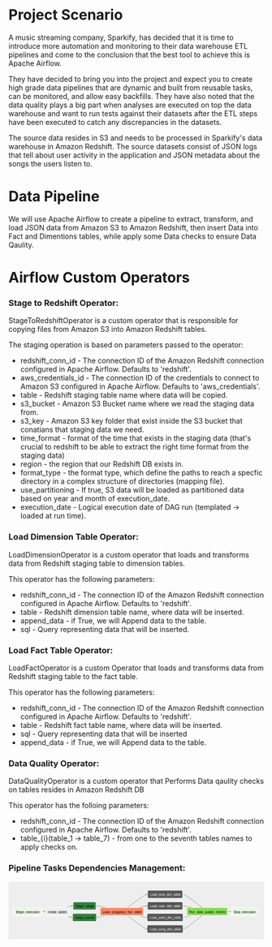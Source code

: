 # Project Scenario

A music streaming company, Sparkify, has decided that it is time to introduce more automation and monitoring to their data warehouse ETL pipelines and come to the conclusion that the best tool to achieve this is Apache Airflow.

They have decided to bring you into the project and expect you to create high grade data pipelines that are dynamic and built from reusable tasks, can be monitored, and allow easy backfills. They have also noted that the data quality plays a big part when analyses are executed on top the data warehouse and want to run tests against their datasets after the ETL steps have been executed to catch any discrepancies in the datasets.

The source data resides in S3 and needs to be processed in Sparkify's data warehouse in Amazon Redshift. The source datasets consist of JSON logs that tell about user activity in the application and JSON metadata about the songs the users listen to.

# Data Pipeline
We will use Apache Airflow to create a pipeline to extract, transform, and load JSON data from Amazon S3 to Amazon Redshift, then insert Data into Fact and Dimentions tables, while apply some Data checks to ensure Data Qaulity.

# Airflow Custom Operators

### Stage to Redshift Operator:

StageToRedshiftOperator is a custom operator that is responsible for copying files from Amazon S3 into Amazon Redshift tables.

The staging operation is based on parameters passed to the operator:

* redshift_conn_id - The connection ID of the Amazon Redshift connection configured in Apache Airflow. Defaults to 'redshift'.
* aws_credentials_id - The connection ID of the credentials to connect to Amazon S3 configured in Apache Airflow. Defaults to 'aws_credentials'.
* table - Redshift staging table name where data will be copied.
* s3_bucket - Amazon S3 Bucket name where we read the staging data from.
* s3_key - Amazon S3 key folder that exist inside the S3 bucket that conatians that staging data we need.
* time_format - format of the time that exists in the staging data (that's crucial to redshift to be able to extract the right time format from the staging data)
* region - the region that our Redshift DB exists in.
* format_type - the format type, which define the paths to reach a specfic directory in a complex structure of directories (mapping file).
* use_partitioning - If true, S3 data will be loaded as partitioned data based on year and month of execution_date.
* execution_date - Logical execution date of DAG run (templated -> loaded at run time).

### Load Dimension Table Operator:

LoadDimensionOperator is a custom operator that loads and transforms data from Redshift staging table to dimension tables.

This operator has the following parameters:

* redshift_conn_id - The connection ID of the Amazon Redshift connection configured in Apache Airflow. Defaults to 'redshift'.
* table - Redshift dimension table name, where data will be inserted.
* append_data - if True, we will Append data to the table.
* sql - Query representing data that will be inserted.

### Load Fact Table Operator:

LoadFactOperator is a custom Operator that loads and transforms data from Redshift staging table to the fact table.

This operator has the following parameters:

* redshift_conn_id - The connection ID of the Amazon Redshift connection configured in Apache Airflow. Defaults to 'redshift'.
* table - Redshift fact table name, where data will be inserted.
* sql - Query representing data that will be inserted
* append_data - if True, we will Append data to the table.

### Data Quality Operator:

DataQualityOperator is a custom operator that Performs Data qaulity checks on tables resides in Amazon Redshift DB

This operator has the folloing parameters:

* redshift_conn_id - The connection ID of the Amazon Redshift connection configured in Apache Airflow. Defaults to 'redshift'.
* table_{i}(table_1 -> table_7) - from one to the seventh tables names to apply checks on.

### Pipeline Tasks Dependencies Management:

![Pipeline Tasks Dependencies Management](https://github.com/Abdel-Raouf/Data-Pipeline-With-Airflow/blob/main/images/Screenshot%20from%202021-05-06%2017-17-29.png)
